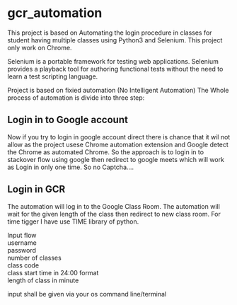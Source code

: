 # gcr_automation
This project is based on Automating the login procedure in classes for student having multiple classes using Python3 and  Selenium.
This project only work on Chrome.

Selenium is a portable framework for testing web applications. Selenium provides a playback tool for authoring functional tests without
the need to learn a test scripting language.

Project is based on fixied automation (No Intelligent Automation)
The Whole process of automation is divide into three step:

## Login in to Google account
Now if you try to login in google account direct there is chance that it wil not allow as the project usese Chrome automation extension and
Google detect the Chrome as automated Chrome.
So the approach is to login in to stackover flow using google then redirect to google meets which will work as Login in only one time.
So no Captcha....

## Login in GCR
The automation will log in to the Google Class Room.
The automation will wait for the given length of the class then redirect to new class room.
For time tigger I have use  TIME library of python.<br>

Input flow<br>
username<br>
password<br>
number of classes<br>
class code<br> 
class start time in 24:00 format<br>
length of class in minute<br>

input shall be given via your os command line/terminal
